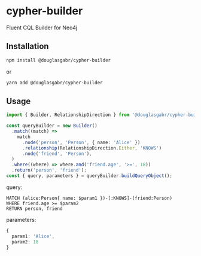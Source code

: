 # cypher-builder

Fluent CQL Builder for Neo4j

## Installation

```bash
npm install @douglasgabr/cypher-builder
```

or

```bash
yarn add @douglasgabr/cypher-builder
```

## Usage

```typescript
import { Builder, RelationshipDirection } from '@douglasgabr/cypher-builder';

const queryBuilder = new Builder()
  .match((match) =>
    match
      .node('person', 'Person', { name: 'Alice' })
      .relationship(RelationshipDirection.Either, 'KNOWS')
      .node('friend', 'Person'),
  )
  .where((where) => where.and('friend.age', '>=', 18))
  .return('person', 'friend');
const { query, parameters } = queryBuilder.buildQueryObject();
```

query:

```
MATCH (alice:Person{ name: $param1 })-[:KNOWS]-(friend:Person)
WHERE friend.age >= $param2
RETURN person, friend
```

parameters:

```typescript
{
  param1: 'Alice',
  param2: 18
}
```
